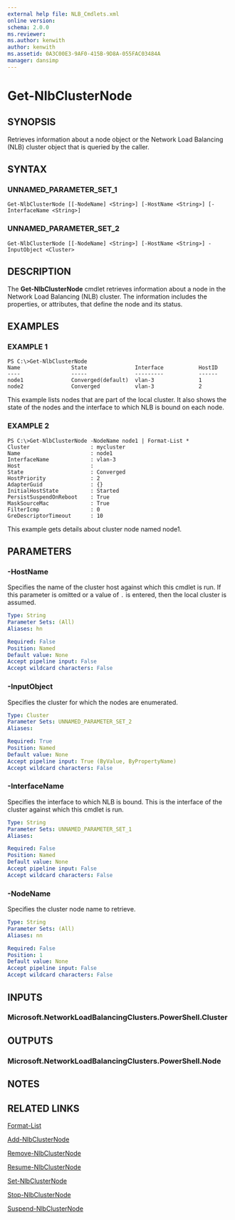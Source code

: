 ```yaml
---
external help file: NLB_Cmdlets.xml
online version: 
schema: 2.0.0
ms.reviewer:
ms.author: kenwith
author: kenwith
ms.assetid: 0A3C00E3-9AF0-415B-9D8A-055FAC03484A
manager: dansimp
---
```


# Get-NlbClusterNode

## SYNOPSIS
Retrieves information about a node object or the Network Load Balancing (NLB) cluster object that is queried by the caller.

## SYNTAX

### UNNAMED_PARAMETER_SET_1
```
Get-NlbClusterNode [[-NodeName] <String>] [-HostName <String>] [-InterfaceName <String>]
```

### UNNAMED_PARAMETER_SET_2
```
Get-NlbClusterNode [[-NodeName] <String>] [-HostName <String>] -InputObject <Cluster>
```

## DESCRIPTION
The **Get-NlbClusterNode** cmdlet retrieves information about a node in the Network Load Balancing (NLB) cluster.
The information includes the properties, or attributes, that define the node and its status.

## EXAMPLES

### EXAMPLE 1
```
PS C:\>Get-NlbClusterNode
Name                State               Interface           HostID 
----                -----               ---------           ------ 
node1               Converged(default)  vlan-3              1 
node2               Converged           vlan-3              2
```

This example lists nodes that are part of the local cluster.
It also shows the state of the nodes and the interface to which NLB is bound on each node.

### EXAMPLE 2
```
PS C:\>Get-NlbClusterNode -NodeName node1 | Format-List *
Cluster                   : mycluster 
Name                      : node1 
InterfaceName             : vlan-3 
Host                      :  
State                     : Converged 
HostPriority              : 2 
AdapterGuid               : {} 
InitialHostState          : Started 
PersistSuspendOnReboot    : True 
MaskSourceMac             : True 
FilterIcmp                : 0 
GreDescriptorTimeout      : 10
```

This example gets details about cluster node named node1.

## PARAMETERS

### -HostName
Specifies the name of the cluster host against which this cmdlet is run.
If this parameter is omitted or a value of `.` is entered, then the local cluster is assumed.

```yaml
Type: String
Parameter Sets: (All)
Aliases: hn

Required: False
Position: Named
Default value: None
Accept pipeline input: False
Accept wildcard characters: False
```

### -InputObject
Specifies the cluster for which the nodes are enumerated.

```yaml
Type: Cluster
Parameter Sets: UNNAMED_PARAMETER_SET_2
Aliases: 

Required: True
Position: Named
Default value: None
Accept pipeline input: True (ByValue, ByPropertyName)
Accept wildcard characters: False
```

### -InterfaceName
Specifies the interface to which NLB is bound.
This is the interface of the cluster against which this cmdlet is run.

```yaml
Type: String
Parameter Sets: UNNAMED_PARAMETER_SET_1
Aliases: 

Required: False
Position: Named
Default value: None
Accept pipeline input: False
Accept wildcard characters: False
```

### -NodeName
Specifies the cluster node name to retrieve.

```yaml
Type: String
Parameter Sets: (All)
Aliases: nn

Required: False
Position: 1
Default value: None
Accept pipeline input: False
Accept wildcard characters: False
```

## INPUTS

### Microsoft.NetworkLoadBalancingClusters.PowerShell.Cluster

## OUTPUTS

### Microsoft.NetworkLoadBalancingClusters.PowerShell.Node

## NOTES

## RELATED LINKS

[Format-List](http://go.microsoft.com/fwlink/?LinkID=113302)

[Add-NlbClusterNode](./Add-NlbClusterNode.md)

[Remove-NlbClusterNode](./Remove-NlbClusterNode.md)

[Resume-NlbClusterNode](./Resume-NlbClusterNode.md)

[Set-NlbClusterNode](./Set-NlbClusterNode.md)

[Stop-NlbClusterNode](./Stop-NlbClusterNode.md)

[Suspend-NlbClusterNode](./Suspend-NlbClusterNode.md)

